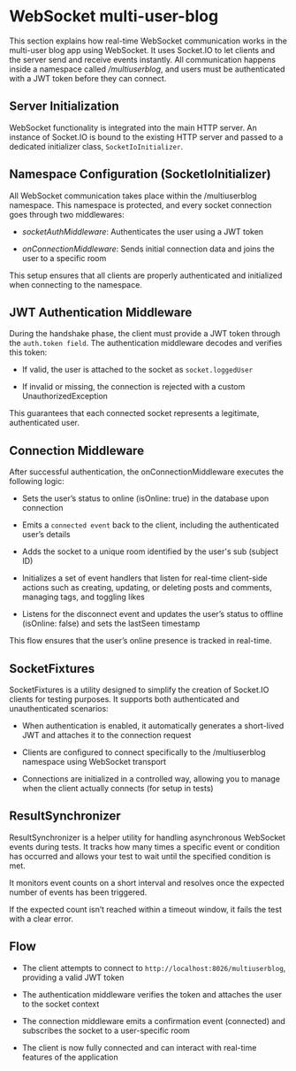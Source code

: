 # WebSocket multi-user-blog

This section explains how real-time WebSocket communication works in the multi-user blog app using WebSocket. It uses Socket.IO to let clients and the server send and receive events instantly.
All communication happens inside a namespace called _/multiuserblog_, and users must be authenticated with a JWT token before they can connect.

## Server Initialization

WebSocket functionality is integrated into the main HTTP server. An instance of Socket.IO is bound to the existing HTTP server and passed to a dedicated initializer class, `SocketIoInitializer`.

## Namespace Configuration (SocketIoInitializer)

All WebSocket communication takes place within the /multiuserblog namespace. This namespace is protected, and every socket connection goes through two middlewares:

- _socketAuthMiddleware_: Authenticates the user using a JWT token

- _onConnectionMiddleware_: Sends initial connection data and joins the user to a specific room

This setup ensures that all clients are properly authenticated and initialized when connecting to the namespace.

## JWT Authentication Middleware

During the handshake phase, the client must provide a JWT token through the `auth.token field`. The authentication middleware decodes and verifies this token:

- If valid, the user is attached to the socket as `socket.loggedUser`

- If invalid or missing, the connection is rejected with a custom UnauthorizedException

This guarantees that each connected socket represents a legitimate, authenticated user.

## Connection Middleware

After successful authentication, the onConnectionMiddleware executes the following logic:

- Sets the user’s status to online (isOnline: true) in the database upon connection

- Emits a `connected event` back to the client, including the authenticated user’s details

- Adds the socket to a unique room identified by the user's sub (subject ID)

- Initializes a set of event handlers that listen for real-time client-side actions such as creating, updating, or deleting posts and comments, managing tags, and toggling likes

- Listens for the disconnect event and updates the user’s status to offline (isOnline: false) and sets the lastSeen timestamp

This flow ensures that the user’s online presence is tracked in real-time.

## SocketFixtures

SocketFixtures is a utility designed to simplify the creation of Socket.IO clients for testing purposes. It supports both authenticated and unauthenticated scenarios:

- When authentication is enabled, it automatically generates a short-lived JWT and attaches it to the connection request

- Clients are configured to connect specifically to the /multiuserblog namespace using WebSocket transport

- Connections are initialized in a controlled way, allowing you to manage when the client actually connects (for setup in tests)

## ResultSynchronizer

ResultSynchronizer is a helper utility for handling asynchronous WebSocket events during tests. It tracks how many times a specific event or condition has occurred and allows your test to wait until the specified condition is met.

It monitors event counts on a short interval and resolves once the expected number of events has been triggered.

If the expected count isn’t reached within a timeout window, it fails the test with a clear error.

## Flow

- The client attempts to connect to `http://localhost:8026/multiuserblog`, providing a valid JWT token

- The authentication middleware verifies the token and attaches the user to the socket context

- The connection middleware emits a confirmation event (connected) and subscribes the socket to a user-specific room

- The client is now fully connected and can interact with real-time features of the application
